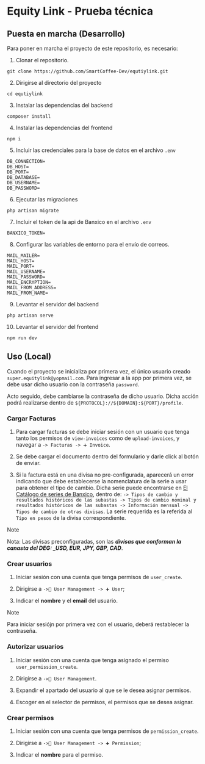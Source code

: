 # Equity Link - Prueba técnica

## Puesta en marcha (Desarrollo)
Para poner en marcha el proyecto de este repositorio,
es necesario:

1. Clonar el repositorio.

```
git clone https://github.com/SmartCoffee-Dev/equtiylink.git
```

2. Dirigirse al directorio del proyecto

```
cd equtiylink
```

3. Instalar las dependencias del backend

```
composer install
```

4. Instalar las dependencias del frontend

```
npm i
```

5. Incluir las credenciales para la base de datos en el archivo `.env`

```
DB_CONNECTION=
DB_HOST=
DB_PORT=
DB_DATABASE=
DB_USERNAME=
DB_PASSWORD=
```

6. Ejecutar las migraciones

```
php artisan migrate
```

7. Incluir el token de la api de Banxico en el archivo `.env`

```
BANXICO_TOKEN=
```

8. Configurar las variables de entorno para el envío de correos.

```
MAIL_MAILER=
MAIL_HOST=
MAIL_PORT=
MAIL_USERNAME=
MAIL_PASSWORD=
MAIL_ENCRYPTION=
MAIL_FROM_ADDRESS=
MAIL_FROM_NAME=
```

9. Levantar el servidor del backend

```
php artisan serve
```

10. Levantar el servidor del frontend

```
npm run dev
```

## Uso (Local)

Cuando el proyecto se inicializa por primera vez, el único 
usuario creado `super.equitylink@yopmail.com`. Para ingresar a la app por primera vez, se debe usar dicho usuario con la contraseña
`password`.

Acto seguido, debe cambiarse la contraseña de dicho usuario. Dicha acción podrá realizarse dentro de `${PROTOCOL}://${DOMAIN}:${PORT}/profile`.

### Cargar Facturas

1. Para cargar facturas se debe iniciar sesión con un usuario que tenga tanto los permisos de `view-invoices` como de `upload-invoices`, y navegar a  `-> Facturas -> ➕ Invoice`.

2. Se debe cargar el documento dentro del formulario y darle click al botón de enviar.

3. Si la factura está en una divisa no pre-configurada, aparecerá un error indicando que debe establecerse la nomenclatura de la serie a usar para obtener el tipo de cambio.
Dicha serie puede encontrarse en [El Catálogo de series de Banxico](https://www.banxico.org.mx/SieAPIRest/service/v1/doc/catalogoSeries), dentro de: `-> Tipos de cambio y resultados históricos de las subastas -> Tipos de cambio nominal y resultados históricos de las subastas -> Información mensual -> Tipos de cambio de otras divisas`. La serie requerida es la referida al `Tipo en pesos` de la divisa correspondiente.

> [!NOTE]
> Nota: Las divisas preconfiguradas, son las __*divisas que conforman la canasta del DEG: _USD, EUR, JPY, GBP, CAD*__.

### Crear usuarios

1. Iniciar sesión con una cuenta que tenga permisos de `user_create`.

2. Dirigirse a `->👥 User Management -> ➕ User`;

3. Indicar el **nombre** y el **email** del usuario.

> [!NOTE]  
> Para iniciar sesiójn por primera vez con el usuario, deberá restablecer la contraseña.

### Autorizar usuarios

1. Iniciar sesión con una cuenta que tenga asignado el permiso `user_permission_create`.

2. Dirigirse a `->👥 User Management`.

3. Expandir el apartado del usuario al que se le desea asignar permisos.

4. Escoger en el selector de permisos, el permisos que se desea asignar.

### Crear permisos

1. Iniciar sesión con una cuenta que tenga permisos de `permission_create`.

2. Dirigirse a `->👥 User Management -> ➕ Permission`;

3. Indicar el **nombre** para el permiso.